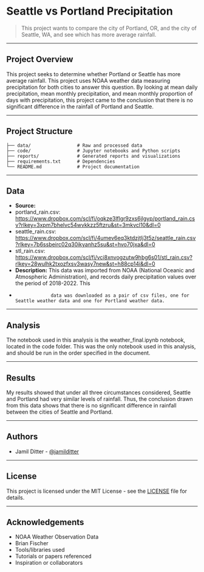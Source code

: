 # Seattle vs Portland Precipitation

> This project wants to compare the city of Portland, OR, and the city of Seattle, WA, and see which has more average rainfall.

---

## Project Overview

This project seeks to determine whether Portland or Seattle has more average rainfall. This project uses NOAA weather data measuring precipitation for both cities
to answer this question. By looking at mean daily precipitation, mean monthly precipitation, and mean monthly proportion of days with precipitation, this project
came to the conclusion that there is no significant difference in the rainfall of Portland and Seattle.

---

## Project Structure

```
├── data/                 # Raw and processed data
├── code/                 # Jupyter notebooks and Python scripts
├── reports/              # Generated reports and visualizations
├── requirements.txt      # Dependencies
└── README.md             # Project documentation
```

---

## Data

- **Source:**
- portland_rain.csv: https://www.dropbox.com/scl/fi/oqkze3lflgr9zxs6jlgyp/portland_rain.csv?rlkey=3xpm7bhelvc54wvkkzz5ftzru&st=3mkvcl10&dl=0
- seattle_rain.csv: https://www.dropbox.com/scl/fi/4umev6eq3ktdzjtlj3t5z/seattle_rain.csv?rlkey=7b6ssbeirc02q30ikyanhz5su&st=hvo70jxa&dl=0
- stl_rain.csv: https://www.dropbox.com/scl/fi/vci8xnvogzutw9hbg6s01/stl_rain.csv?rlkey=28wulhk2txozfxsv3wasy7new&st=h88cp14i&dl=0
- **Description:** This data was imported from NOAA (National Oceanic and Atmospheric Administration), and records daily precipitation values over the period of 2018-2022. This
-                  data was downloaded as a pair of csv files, one for Seattle weather data and one for Portland weather data.

---

## Analysis

The notebook used in this analysis is the weather_final.ipynb notebook, located in the code folder. This was the only notebook used in this analysis,
and should be run in the order specified in the document.

---

## Results

My results showed that under all three circumstances considered, Seattle and Portland had very similar levels of rainfall. Thus, the conclusion drawn from this
data shows that there is no significant difference in rainfall between the cities of Seattle and Portland. 

---

## Authors

- Jamil Ditter - [@jamilditter](https://github.com/jamilditter)

---

## License

This project is licensed under the MIT License - see the [LICENSE](LICENSE) file for details.

---

## Acknowledgements

- NOAA Weather Observation Data
- Brian Fischer
- Tools/libraries used
- Tutorials or papers referenced
- Inspiration or collaborators
